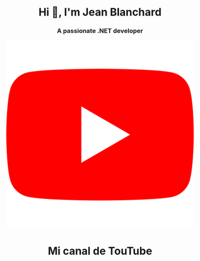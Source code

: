 <h1 align="center">Hi 👋, I'm Jean Blanchard</h1>
<h3 align="center">A passionate .NET developer</h3>
<img src="/icons/youtube.png">
<h1 align="center">Mi canal de TouTube</h1>
<!-- BEGIN YOUTUBE-CARDS -->
<!-- END YOUTUBE-CARDS -->
